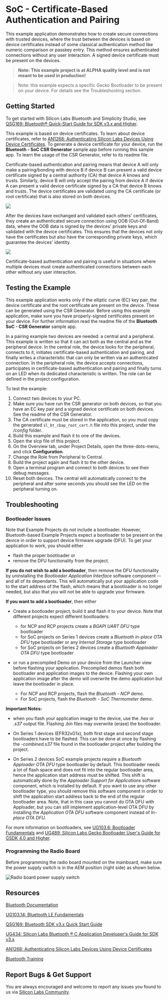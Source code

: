 # SoC - Certificate-Based Authentication and Pairing

This example application demonstrates how to create secure connections with trusted devices, where the trust between the devices is based on device certificates instead of some classical authentication method like numeric comparison or passkey entry. This method ensures authenticated connections without any user interaction. A signed device certificate must be present on the devices.

> **Note: This example project is at ALPHA quality level and is not meant to be used in production!**

> Note: this example expects a specific Gecko Bootloader to be present on your device. For details see the Troubleshooting section.

## Getting Started

To get started with Silicon Labs Bluetooth and Simplicity Studio, see [QSG169: Bluetooth® Quick-Start Guide for SDK v3.x and Higher](https://www.silabs.com/documents/public/quick-start-guides/qsg169-bluetooth-sdk-v3x-quick-start-guide.pdf).

This example is based on device certificates. To learn about device certificates, refer to [AN1268: Authenticating Silicon Labs Devices Using Device Certificates](https://www.silabs.com/documents/public/application-notes/an1268-efr32-secure-identity.pdf). To generate a device certificate for your device, run the **Bluetooth - SoC CSR Generator** sample app before running this sample app. To learn the usage of the CSR Generator, refer to its readme file.

Certificate-based authentication and pairing means that device A will only make a pairing/bonding with device B if device B can present a valid device certificate signed by a central authority (CA) that device A knows and trusts. Similarly, device B will only accept the pairing from device A if device A can present a valid device certificate signed by a CA that device B knows and trusts. The device certificates are validated using the CA certificate (or root certificate) that is also stored on both devices.

![](readme_img1.png)

After the devices have exchanged and validated each others' certificates, they create an authenticated secure connection using OOB (Out-Of-Band) data, where the OOB data is signed by the devices' private keys and validated with the device certificates. This ensures that the devices not only have the certificates but also have the corresponding private keys, which guarantee the devices' identity.

![](readme_img2.png)

Certificate-based authentication and pairing is useful in situations where multiple devices must create authenticated connections between each other without any user interaction.

## Testing the Example

This example application works only if the elliptic curve (EC) key pair, the device certificate and the root certificate are present on the device. These can be generated using the CSR Generator. Before using this example application, make sure you have properly-signed certificates present on your device. For further information read the readme file of the **Bluetooth SoC - CSR Generator** sample app.

In a pairing example two devices are needed: a central and a peripheral. This example is written so that it can act both as the central and as the peripheral device. In the central role, the device looks for the peripheral, connects to it, initiates certificate-based authentication and pairing, and finally writes a characteristic that can only be written via an authenticated connection. In the peripheral role, the device accepts connections, participates in certificate-based authentication and pairing and finally turns on an LED when its dedicated characteristic is written. The role can be defined in the project configuration.

To test the example:
1. Connect two devices to your PC.
2. Make sure you have run the CSR generator on both devices, so that you have an EC key pair and a signed device certificate on both devices. See the readme of the CSR Generator.
3. The CA certificate must be stored in the application, so you must copy the generated `sl_bt_cbap_root_cert.h` file into this project, under the */config* folder.
4. Build this example and flash it to one of the devices.
5. Open the slcp file of this project.
6. On the Overview tab, under Project Details, open the three-dots-menu, and click **Configuration**.
7. Change the Role from Peripheral to Central.
6. Build the project again and flash it to the other device.
7. Open a terminal program and connect to both devices to see their debug messages.
8. Reset both devices. The central will automatically connect to the peripheral and after some seconds you should see the LED on the peripheral turning on.

## Troubleshooting

### Bootloader Issues

Note that Example Projects do not include a bootloader. However, Bluetooth-based Example Projects expect a bootloader to be present on the device in order to support device firmware upgrade (DFU). To get your application to work, you should either 
- flash the proper bootloader or
- remove the DFU functionality from the project.

**If you do not wish to add a bootloader**, then remove the DFU functionality by uninstalling the *Bootloader Application Interface* software component -- and all of its dependants. This will automatically put your application code to the start address of the flash, which means that a bootloader is no longer needed, but also that you will not be able to upgrade your firmware.

**If you want to add a bootloader**, then either 
- Create a bootloader project, build it and flash it to your device. Note that different projects expect different bootloaders:
  - for NCP and RCP projects create a *BGAPI UART DFU* type bootloader
  - for SoC projects on Series 1 devices create a *Bluetooth in-place OTA DFU* type bootloader or any *Internal Storage* type bootloader
  - for SoC projects on Series 2 devices create a *Bluetooth Apploader OTA DFU* type bootloader

- or run a precompiled Demo on your device from the Launcher view before flashing your application. Precompiled demos flash both bootloader and application images to the device. Flashing your own application image after the demo will overwrite the demo application but leave the bootloader in place. 
  - For NCP and RCP projects, flash the *Bluetooth - NCP* demo.
  - For SoC projects, flash the *Bluetooth - SoC Thermometer* demo.

**Important Notes:** 
- when you flash your application image to the device, use the *.hex* or *.s37* output file. Flashing *.bin* files may overwrite (erase) the bootloader.

- On Series 1 devices (EFR32xG1x), both first stage and second stage bootloaders have to be flashed. This can be done at once by flashing the *-combined.s37* file found in the bootloader project after building the project.

- On Series 2 devices SoC example projects require a *Bluetooth Apploader OTA DFU* type bootloader by default. This bootloader needs a lot of flash space and does not fit into the regular bootloader area, hence the application start address must be shifted. This shift is automatically done by the *Apploader Support for Applications* software component, which is installed by default. If you want to use any other bootloader type, you should remove this software component in order to shift the application start address back to the end of the regular bootloader area. Note, that in this case you cannot do OTA DFU with Apploader, but you can still implement application-level OTA DFU by installing the *Application OTA DFU* software component instead of *In-place OTA DFU*.

For more information on bootloaders, see [UG103.6: Bootloader Fundamentals](https://www.silabs.com/documents/public/user-guides/ug103-06-fundamentals-bootloading.pdf) and [UG489: Silicon Labs Gecko Bootloader User's Guide for GSDK 4.0 and Higher](https://cn.silabs.com/documents/public/user-guides/ug489-gecko-bootloader-user-guide-gsdk-4.pdf).


### Programming the Radio Board

Before programming the radio board mounted on the mainboard, make sure the power supply switch is in the AEM position (right side) as shown below.

![Radio board power supply switch](readme_img0.png)


## Resources

[Bluetooth Documentation](https://docs.silabs.com/bluetooth/latest/)

[UG103.14: Bluetooth LE Fundamentals](https://www.silabs.com/documents/public/user-guides/ug103-14-fundamentals-ble.pdf)

[QSG169: Bluetooth SDK v3.x Quick Start Guide](https://www.silabs.com/documents/public/quick-start-guides/qsg169-bluetooth-sdk-v3x-quick-start-guide.pdf)

[UG434: Silicon Labs Bluetooth ® C Application Developer's Guide for SDK v3.x](https://www.silabs.com/documents/public/user-guides/ug434-bluetooth-c-soc-dev-guide-sdk-v3x.pdf)

[AN1268: Authenticating Silicon Labs Devices Using Device Certificates](https://www.silabs.com/documents/public/application-notes/an1268-efr32-secure-identity.pdf)

[Bluetooth Training](https://www.silabs.com/support/training/bluetooth)

## Report Bugs & Get Support

You are always encouraged and welcome to report any issues you found to us via [Silicon Labs Community](https://www.silabs.com/community).